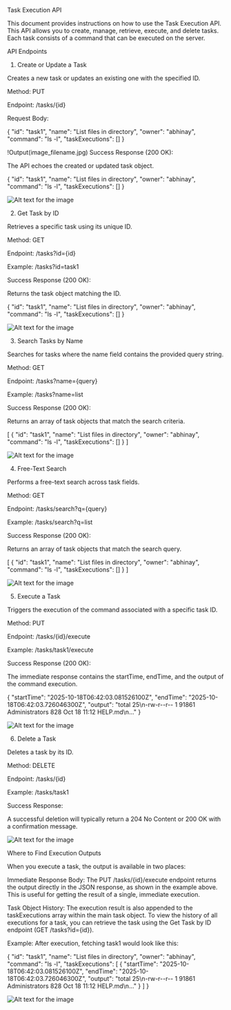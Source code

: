 Task Execution API

This document provides instructions on how to use the Task Execution API. This API allows you to create, manage, retrieve, execute, and delete tasks. Each task consists of a command that can be executed on the server.

API Endpoints

1. Create or Update a Task

Creates a new task or updates an existing one with the specified ID.

Method: PUT

Endpoint: /tasks/{id}

Request Body:

{
  "id": "task1",
  "name": "List files in directory",
  "owner": "abhinay",
  "command": "ls -l",
  "taskExecutions": []
}

!Output(image_filename.jpg)
Success Response (200 OK):

The API echoes the created or updated task object.

{
  "id": "task1",
  "name": "List files in directory",
  "owner": "abhinay",
  "command": "ls -l",
  "taskExecutions": []
}

![Alt text for the image](image_filename.jpg)
<p align="center"></p>

2. Get Task by ID

Retrieves a specific task using its unique ID.

Method: GET

Endpoint: /tasks?id={id}

Example: /tasks?id=task1

Success Response (200 OK):

Returns the task object matching the ID.

{
  "id": "task1",
  "name": "List files in directory",
  "owner": "abhinay",
  "command": "ls -l",
  "taskExecutions": []
}

![Alt text for the image](image_filename.jpg)
<p align="center"></p>

3. Search Tasks by Name

Searches for tasks where the name field contains the provided query string.

Method: GET

Endpoint: /tasks?name={query}

Example: /tasks?name=list

Success Response (200 OK):

Returns an array of task objects that match the search criteria.

[
  {
    "id": "task1",
    "name": "List files in directory",
    "owner": "abhinay",
    "command": "ls -l",
    "taskExecutions": []
  }
]

![Alt text for the image](image_filename.jpg)
<p align="center"></p>

4. Free-Text Search

Performs a free-text search across task fields.

Method: GET

Endpoint: /tasks/search?q={query}

Example: /tasks/search?q=list

Success Response (200 OK):

Returns an array of task objects that match the search query.

[
  {
    "id": "task1",
    "name": "List files in directory",
    "owner": "abhinay",
    "command": "ls -l",
    "taskExecutions": []
  }
]

![Alt text for the image](image_filename.jpg)
<p align="center"></p>

5. Execute a Task

Triggers the execution of the command associated with a specific task ID.

Method: PUT

Endpoint: /tasks/{id}/execute

Example: /tasks/task1/execute

Success Response (200 OK):

The immediate response contains the startTime, endTime, and the output of the command execution.

{
  "startTime": "2025-10-18T06:42:03.081526100Z",
  "endTime": "2025-10-18T06:42:03.726046300Z",
  "output": "total 25\n-rw-r--r-- 1 91861 Administrators  828 Oct 18 11:12 HELP.md\n..."
}

![Alt text for the image](image_filename.jpg)
<p align="center"></p>

6. Delete a Task

Deletes a task by its ID.

Method: DELETE

Endpoint: /tasks/{id}

Example: /tasks/task1

Success Response:

A successful deletion will typically return a 204 No Content or 200 OK with a confirmation message.

![Alt text for the image](image_filename.jpg)
<p align="center"></p>

Where to Find Execution Outputs

When you execute a task, the output is available in two places:

Immediate Response Body: The PUT /tasks/{id}/execute endpoint returns the output directly in the JSON response, as shown in the example above. This is useful for getting the result of a single, immediate execution.

Task Object History: The execution result is also appended to the taskExecutions array within the main task object. To view the history of all executions for a task, you can retrieve the task using the Get Task by ID endpoint (GET /tasks?id={id}).

Example: After execution, fetching task1 would look like this:

{
  "id": "task1",
  "name": "List files in directory",
  "owner": "abhinay",
  "command": "ls -l",
  "taskExecutions": [
    {
      "startTime": "2025-10-18T06:42:03.081526100Z",
      "endTime": "2025-10-18T06:42:03.726046300Z",
      "output": "total 25\n-rw-r--r-- 1 91861 Administrators  828 Oct 18 11:12 HELP.md\n..."
    }
  ]
}

![Alt text for the image](image_filename.jpg)
<p align="center"></p>

